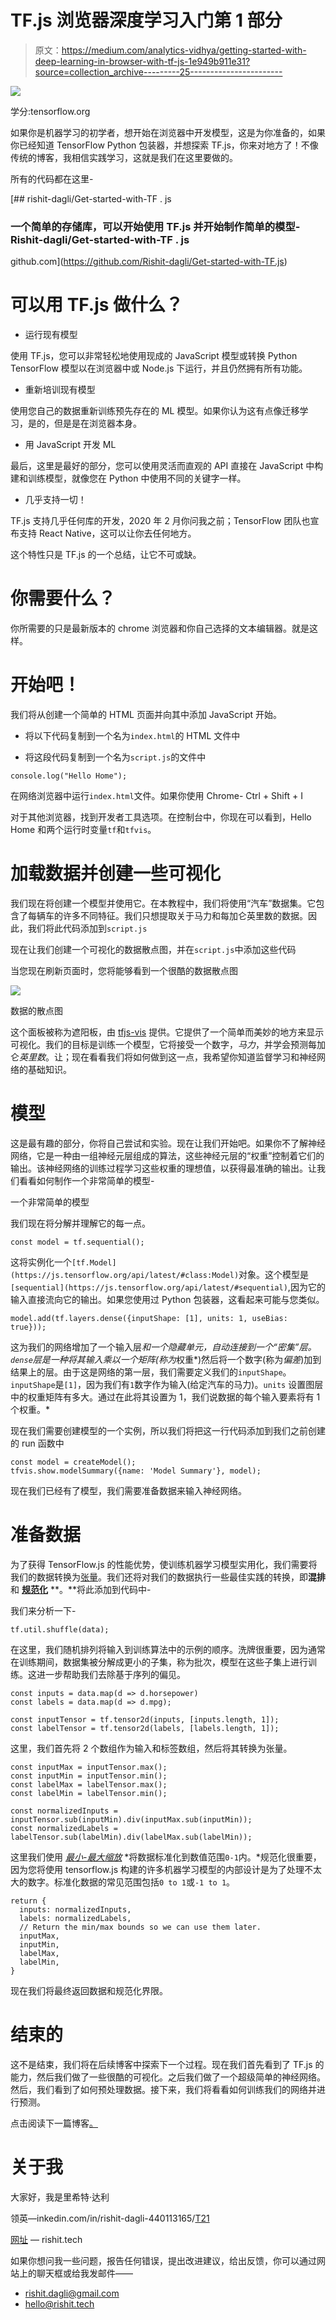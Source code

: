 # TF.js 浏览器深度学习入门第 1 部分

> 原文：<https://medium.com/analytics-vidhya/getting-started-with-deep-learning-in-browser-with-tf-js-1e949b911e31?source=collection_archive---------25----------------------->

![](img/470800328032f436a925dbe3bd04ebc9.png)

学分:tensorflow.org

如果你是机器学习的初学者，想开始在浏览器中开发模型，这是为你准备的，如果你已经知道 TensorFlow Python 包装器，并想探索 TF.js，你来对地方了！不像传统的博客，我相信实践学习，这就是我们在这里要做的。

所有的代码都在这里-

[](https://github.com/Rishit-dagli/Get-started-with-TF.js) [## rishit-dagli/Get-started-with-TF . js

### 一个简单的存储库，可以开始使用 TF.js 并开始制作简单的模型-Rishit-dagli/Get-started-with-TF . js

github.com](https://github.com/Rishit-dagli/Get-started-with-TF.js) 

# 可以用 TF.js 做什么？

*   运行现有模型

使用 TF.js，您可以非常轻松地使用现成的 JavaScript 模型或转换 Python TensorFlow 模型以在浏览器中或 Node.js 下运行，并且仍然拥有所有功能。

*   重新培训现有模型

使用您自己的数据重新训练预先存在的 ML 模型。如果你认为这有点像迁移学习，是的，但是是在浏览器本身。

*   用 JavaScript 开发 ML

最后，这里是最好的部分，您可以使用灵活而直观的 API 直接在 JavaScript 中构建和训练模型，就像您在 Python 中使用不同的关键字一样。

*   几乎支持一切！

TF.js 支持几乎任何库的开发，2020 年 2 月你问我之前；TensorFlow 团队也宣布支持 React Native，这可以让你去任何地方。

这个特性只是 TF.js 的一个总结，让它不可或缺。

# 你需要什么？

你所需要的只是最新版本的 chrome 浏览器和你自己选择的文本编辑器。就是这样。

# 开始吧！

我们将从创建一个简单的 HTML 页面并向其中添加 JavaScript 开始。

*   将以下代码复制到一个名为`index.html`的 HTML 文件中

*   将这段代码复制到一个名为`script.js`的文件中

```
console.log("Hello Home");
```

在网络浏览器中运行`index.html`文件。如果你使用 Chrome- Ctrl + Shift + I

对于其他浏览器，找到开发者工具选项。在控制台中，你现在可以看到，Hello Home 和两个运行时变量`tf`和`tfvis`。

# 加载数据并创建一些可视化

我们现在将创建一个模型并使用它。在本教程中，我们将使用“汽车”数据集。它包含了每辆车的许多不同特征。我们只想提取关于马力和每加仑英里数的数据。因此，我们将此代码添加到`script.js`

现在让我们创建一个可视化的数据散点图，并在`script.js`中添加这些代码

当您现在刷新页面时，您将能够看到一个很酷的数据散点图

![](img/36b739d3a2c6561209181ae5bf8a1810.png)

数据的散点图

这个面板被称为遮阳板，由 [tfjs-vis](https://github.com/tensorflow/tfjs-vis) 提供。它提供了一个简单而美妙的地方来显示可视化。我们的目标是训练一个模型，它将接受一个数字，*马力*，并学会预测每加仑*英里数*。让；现在看看我们将如何做到这一点，我希望你知道监督学习和神经网络的基础知识。

# 模型

这是最有趣的部分，你将自己尝试和实验。现在让我们开始吧。如果你不了解神经网络，它是一种由一组神经元层组成的算法，这些神经元层的“权重”控制着它们的输出。该神经网络的训练过程学习这些权重的理想值，以获得最准确的输出。让我们看看如何制作一个非常简单的模型-

一个非常简单的模型

我们现在将分解并理解它的每一点。

```
const model = tf.sequential();
```

这将实例化一个`[tf.Model](https://js.tensorflow.org/api/latest/#class:Model)`对象。这个模型是`[sequential](https://js.tensorflow.org/api/latest/#sequential)`,因为它的输入直接流向它的输出。如果您使用过 Python 包装器，这看起来可能与您类似。

```
model.add(tf.layers.dense({inputShape: [1], units: 1, useBias: true}));
```

这为我们的网络增加了一个输入层*和一个隐藏单元，自动连接到一个“密集”层。`dense`层是一种将其输入乘以一个矩阵(称为*权重*)然后将一个数字(称为*偏差*)加到结果上的层。由于这是网络的第一层，我们需要定义我们的`inputShape`。`inputShape`是`[1]`，因为我们有`1`数字作为输入(给定汽车的马力)。`units` 设置图层中的权重矩阵有多大。通过在此将其设置为 1，我们说数据的每个输入要素将有 1 个权重。*

现在我们需要创建模型的一个实例，所以我们将把这一行代码添加到我们之前创建的 run 函数中

```
const model = createModel();                         tfvis.show.modelSummary({name: 'Model Summary'}, model);
```

现在我们已经有了模型，我们需要准备数据来输入神经网络。

# 准备数据

为了获得 TensorFlow.js 的性能优势，使训练机器学习模型实用化，我们需要将我们的数据转换为[张量](https://developers.google.com/machine-learning/glossary/#tensor)。我们还将对我们的数据执行一些最佳实践的转换，即**混排**和 [**规范化**](https://developers.google.com/machine-learning/glossary/#normalization) **。**将此添加到代码中-

我们来分析一下-

```
tf.util.shuffle(data);
```

在这里，我们随机排列将输入到训练算法中的示例的顺序。洗牌很重要，因为通常在训练期间，数据集被分解成更小的子集，称为批次，模型在这些子集上进行训练。这进一步帮助我们去除基于序列的偏见。

```
const inputs = data.map(d => d.horsepower)
const labels = data.map(d => d.mpg);

const inputTensor = tf.tensor2d(inputs, [inputs.length, 1]);
const labelTensor = tf.tensor2d(labels, [labels.length, 1]);
```

这里，我们首先将 2 个数组作为输入和标签数组，然后将其转换为张量。

```
const inputMax = inputTensor.max();
const inputMin = inputTensor.min();  
const labelMax = labelTensor.max();
const labelMin = labelTensor.min();

const normalizedInputs = inputTensor.sub(inputMin).div(inputMax.sub(inputMin));
const normalizedLabels = labelTensor.sub(labelMin).div(labelMax.sub(labelMin));
```

这里我们使用 [*最小-最大缩放*](https://en.wikipedia.org/wiki/Feature_scaling#Rescaling_(min-max_normalization)) *将数据标准化到数值范围`0-1`内。*规范化很重要，因为您将使用 tensorflow.js 构建的许多机器学习模型的内部设计是为了处理不太大的数字。标准化数据的常见范围包括`0 to 1`或`-1 to 1`。

```
return {
  inputs: normalizedInputs,
  labels: normalizedLabels,
  // Return the min/max bounds so we can use them later.
  inputMax,
  inputMin,
  labelMax,
  labelMin,
}
```

现在我们将最终返回数据和规范化界限。

# 结束的

这不是结束，我们将在后续博客中探索下一个过程。现在我们首先看到了 TF.js 的能力，然后我们做了一些很酷的可视化。之后我们做了一个超级简单的神经网络。然后，我们看到了如何预处理数据。接下来，我们将看看如何训练我们的网络并进行预测。

点击阅读下一篇博客[。](/@rishit.dagli/getting-started-with-deep-learning-in-browser-with-tf-js-d16e0908669e)

# 关于我

大家好，我是里希特·达利

领英—inkedin.com/in/rishit-dagli-440113165/[T21](https://www.linkedin.com/in/rishit-dagli-440113165/)

[网址](http://rishitdagli.ml) — rishit.tech

如果你想问我一些问题，报告任何错误，提出改进建议，给出反馈，你可以通过网站上的聊天框或给我发邮件——

*   rishit.dagli@gmail.com
*   hello@rishit.tech